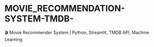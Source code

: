 # MOVIE_RECOMMENDATION-SYSTEM-TMDB-
🎬 Movie Recommender System | Python, Streamlit, TMDB API, Machine Learning
